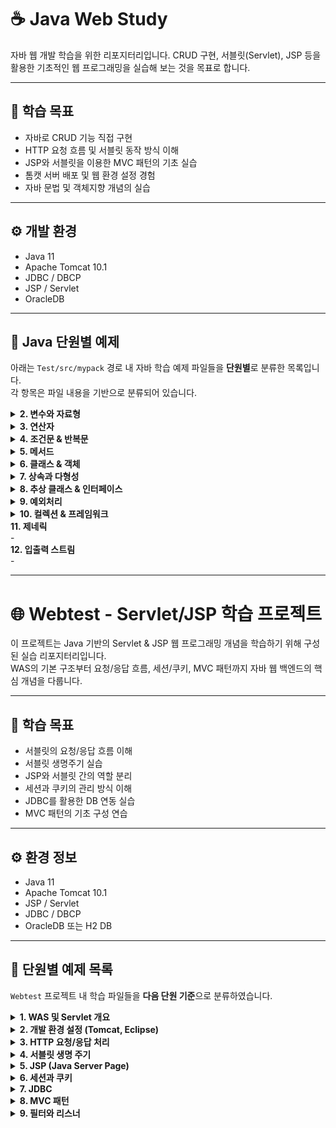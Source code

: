 # ☕ Java Web Study

자바 웹 개발 학습을 위한 리포지터리입니다. CRUD 구현, 서블릿(Servlet), JSP 등을 활용한 기초적인 웹 프로그래밍을 실습해 보는 것을 목표로 합니다.

---

## 📌 학습 목표

- 자바로 CRUD 기능 직접 구현
- HTTP 요청 흐름 및 서블릿 동작 방식 이해
- JSP와 서블릿을 이용한 MVC 패턴의 기초 실습
- 톰캣 서버 배포 및 웹 환경 설정 경험
- 자바 문법 및 객체지향 개념의 실습

---

## ⚙️ 개발 환경

- Java 11  
- Apache Tomcat 10.1  
- JDBC / DBCP  
- JSP / Servlet  
- OracleDB  

---

## 📁 Java 단원별 예제

아래는 `Test/src/mypack` 경로 내 자바 학습 예제 파일들을 **단원별**로 분류한 목록입니다.  
각 항목은 파일 내용을 기반으로 분류되어 있습니다.

<details>
<summary><strong>2. 변수와 자료형</strong></summary>

- [`Wrapper.java`](Test/src/mypack/Wrapper.java)

</details>

<details>
<summary><strong>3. 연산자</strong></summary>

- [`MoneyDivider.java`](Test/src/mypack/MoneyDivider.java)

</details>

<details>
<summary><strong>4. 조건문 & 반복문</strong></summary>

- [`IsTriangle.java`](Test/src/mypack/IsTriangle.java)  
- [`RectCheck.java`](Test/src/mypack/RectCheck.java)  
- [`ForLoop.java`](Test/src/mypack/ForLoop.java)  
- [`ForEach.java`](Test/src/mypack/ForEach.java)  
- [`WhileLoop.java`](Test/src/mypack/WhileLoop.java)

</details>

<details>
<summary><strong>5. 메서드</strong></summary>

- [`StaticMember.java`](Test/src/mypack/StaticMember.java)

</details>

<details>
<summary><strong>6. 클래스 & 객체</strong></summary>

- [`Book.java`](Test/src/mypack/Book.java)  
- [`OOP_Circle.java`](Test/src/mypack/OOP_Circle.java)  
- [`Equals.java`](Test/src/mypack/Equals.java)

</details>

<details>
<summary><strong>7. 상속과 다형성</strong></summary>

- [`Inheritance.java`](Test/src/mypack/Inheritance.java)  
- [`MethodOverridingEx.java`](Test/src/mypack/MethodOverridingEx.java)

</details>

<details>
<summary><strong>8. 추상 클래스 & 인터페이스</strong></summary>

- [`GoodCalc.java`](Test/src/mypack/GoodCalc.java)  
- [`Interface.java`](Test/src/mypack/Interface.java)

</details>

<details>
<summary><strong>9. 예외처리</strong></summary>

- [`JavaException.java`](Test/src/mypack/JavaException.java)

</details>

<details>
<summary><strong>10. 컬렉션 & 프레임워크</strong></summary>

- [`ArrayListEx.java`](Test/src/mypack/ArrayListEx.java)  
- [`VectorEx.java`](Test/src/mypack/VectorEx.java)  
- [`PointVector.java`](Test/src/mypack/PointVector.java)  
- [`IteratorEx.java`](Test/src/mypack/IteratorEx.java)  
- [`HashMapDicEx.java`](Test/src/mypack/HashMapDicEx.java)  
- [`HashMapScoreEx.java`](Test/src/mypack/HashMapScoreEx.java)  
- [`HashMapStudentEx.java`](Test/src/mypack/HashMapStudentEx.java)

</details>
<summary><strong>11. 제네릭 </strong></summary>
-

</details>
<summary><strong>12. 입출력 스트림 </strong></summary>
-

---
# 🌐 Webtest - Servlet/JSP 학습 프로젝트

이 프로젝트는 Java 기반의 Servlet & JSP 웹 프로그래밍 개념을 학습하기 위해 구성된 실습 리포지터리입니다.  
WAS의 기본 구조부터 요청/응답 흐름, 세션/쿠키, MVC 패턴까지 자바 웹 백엔드의 핵심 개념을 다룹니다.

---

## 📌 학습 목표

- 서블릿의 요청/응답 흐름 이해
- 서블릿 생명주기 실습
- JSP와 서블릿 간의 역할 분리
- 세션과 쿠키의 관리 방식 이해
- JDBC를 활용한 DB 연동 실습
- MVC 패턴의 기초 구성 연습

---

## ⚙️ 환경 정보

- Java 11  
- Apache Tomcat 10.1  
- JSP / Servlet  
- JDBC / DBCP  
- OracleDB 또는 H2 DB  

---

## 📁 단원별 예제 목록

`Webtest` 프로젝트 내 학습 파일들을 **다음 단원 기준**으로 분류하였습니다.

<details>
<summary><strong>1. WAS 및 Servlet 개요</strong></summary>

- 예제 준비 중

</details>

<details>
<summary><strong>2. 개발 환경 설정 (Tomcat, Eclipse)</strong></summary>

- 예제 준비 중

</details>

<details>
<summary><strong>3. HTTP 요청/응답 처리</strong></summary>

- [`HelloServlet.java`](Webtest/src/servlet/HelloServlet.java)  
  → 클라이언트의 요청을 받아 "Hello, World!" 메시지를 응답하는 기본 서블릿 예제입니다.

- [`RequestParamServlet.java`](Webtest/src/servlet/RequestParamServlet.java)  
  → 클라이언트로부터 전달된 파라미터를 처리하여 응답하는 서블릿 예제입니다.

</details>

<details>
<summary><strong>4. 서블릿 생명 주기</strong></summary>

- [`LifeCycleServlet.java`](Webtest/src/servlet/LifeCycleServlet.java)  
  → 서블릿의 생성(init), 요청 처리(service), 소멸(destroy) 과정을 출력하여 생명 주기를 학습하는 예제입니다.

</details>

<details>
<summary><strong>5. JSP (Java Server Page)</strong></summary>

- [`index.jsp`](Webtest/WebContent/index.jsp)  
  → 기본적인 JSP 페이지로, 정적인 HTML과 동적인 콘텐츠를 혼합하여 출력하는 예제입니다.

- [`form.jsp`](Webtest/WebContent/jsp/form.jsp)  
  → 사용자로부터 입력을 받아 서블릿으로 전송하는 폼을 구현한 JSP 예제입니다.

</details>

<details>
<summary><strong>6. 세션과 쿠키</strong></summary>

- [`SessionServlet.java`](Webtest/src/servlet/SessionServlet.java)  
  → HTTP 세션을 생성하고 관리하는 방법을 보여주는 서블릿 예제입니다.

- [`CookieServlet.java`](Webtest/src/servlet/CookieServlet.java)  
  → 클라이언트에 쿠키를 설정하고 읽는 방법을 학습하는 서블릿 예제입니다.

</details>

<details>
<summary><strong>7. JDBC</strong></summary>

- [`MemberDAO.java`](Webtest/src/dao/MemberDAO.java)  
  → 데이터베이스와의 연결을 통해 회원 정보를 삽입, 조회하는 DAO 클래스입니다.

- [`MemberInsertServlet.java`](Webtest/src/servlet/MemberInsertServlet.java)  
  → 사용자로부터 입력받은 회원 정보를 데이터베이스에 저장하는 서블릿 예제입니다.

</details>

<details>
<summary><strong>8. MVC 패턴</strong></summary>

- [`FrontControllerServlet.java`](Webtest/src/controller/FrontControllerServlet.java)  
  → 모든 요청을 중앙에서 처리하는 Front Controller를 구현한 서블릿 예제입니다.

- [`MemberListView.jsp`](Webtest/WebContent/view/MemberListView.jsp)  
  → 회원 목록을 출력하는 JSP 뷰 페이지로, MVC 패턴의 View 역할을 담당합니다.

- [`MemberService.java`](Webtest/src/service/MemberService.java)  
  → 비즈니스 로직을 처리하는 서비스 클래스이며, DAO와 Controller 사이의 중간 역할을 합니다.

</details>

<details>
<summary><strong>9. 필터와 리스너</strong></summary>

- 예제 준비 중

</details>



